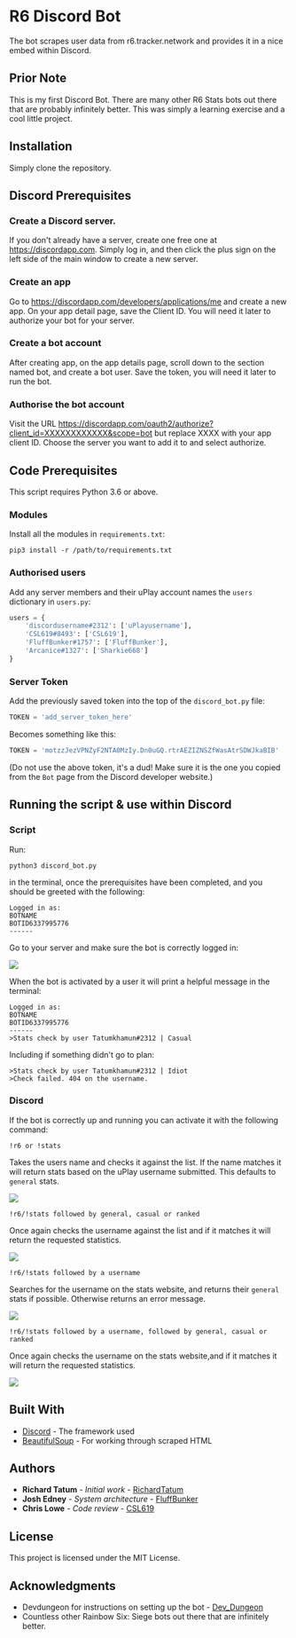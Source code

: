 # R6 Discord Bot

The bot scrapes user data from r6.tracker.network and provides it in a nice embed within Discord.

## Prior Note
This is my first Discord Bot. There are many other R6 Stats bots out there that are probably infinitely better. This was simply a learning exercise and a cool little project.


## Installation

Simply clone the repository.


## Discord Prerequisites

### Create a Discord server.

If you don't already have a server, create one free one at https://discordapp.com. Simply log in, and then click the plus sign on the left side of the main window to create a new server.

### Create an app

Go to https://discordapp.com/developers/applications/me and create a new app. On your app detail page, save the Client ID. You will need it later to authorize your bot for your server.

### Create a bot account

After creating app, on the app details page, scroll down to the section named bot, and create a bot user. Save the token, you will need it later to run the bot.

### Authorise the bot account

Visit the URL https://discordapp.com/oauth2/authorize?client_id=XXXXXXXXXXXX&scope=bot but replace XXXX with your app client ID. Choose the server you want to add it to and select authorize.


## Code Prerequisites

This script requires Python 3.6 or above.

### Modules

Install all the modules in `requirements.txt`:

```
pip3 install -r /path/to/requirements.txt
```

### Authorised users

Add any server members and their uPlay account names the `users` dictionary in `users.py`:

```python
users = {
    'discordusername#2312': ['uPlayusername'],
    'CSL619#8493': ['CSL619'],
    'FluffBunker#1757': ['FluffBunker'],
    'Arcanice#1327': ['Sharkie668']
}
```

### Server Token
Add the previously saved token into the top of the `discord_bot.py` file:

```python
TOKEN = 'add_server_token_here'
```
Becomes something like this:

```python
TOKEN = 'motzzJezVPNZyF2NTA0MzIy.Dn0uGQ.rtrAEZIZNSZfWasAtrSDWJkaBIB'
```
(Do not use the above token, it's a dud! Make sure it is the one you copied from the `Bot` page from the Discord developer website.)


## Running the script & use within Discord

### Script

Run:

```
python3 discord_bot.py
```
in the terminal, once the prerequisites have been completed, and you should be greeted with the following:

```
Logged in as:
BOTNAME
BOTID6337995776
------
```

Go to your server and make sure the bot is correctly logged in:

![](https://imgur.com/SJZuRQ0.png)

When the bot is activated by a user it will print a helpful message in the terminal:

```
Logged in as:
BOTNAME
BOTID6337995776
------
>Stats check by user Tatumkhamun#2312 | Casual
```

Including if something didn't go to plan:

```
>Stats check by user Tatumkhamun#2312 | Idiot
>Check failed. 404 on the username.
```

### Discord

If the bot is correctly up and running you can activate it with the following command:

```
!r6 or !stats
```
Takes the users name and checks it against the list. If the name matches it will return stats based on the uPlay username submitted.
This defaults to `general` stats.

![](https://imgur.com/p8TR7Qr.png)

```
!r6/!stats followed by general, casual or ranked
```
Once again checks the username against the list and if it matches it will return the requested statistics.

![](https://imgur.com/JV6pbqx.png)

```
!r6/!stats followed by a username
```
Searches for the username on the stats website, and returns their `general` stats if possible. Otherwise returns an error message.

![](https://imgur.com/7SY1oaw.png)

```
!r6/!stats followed by a username, followed by general, casual or ranked
```
Once again checks the username on the stats website,and if it matches it will return the requested statistics.

![](https://imgur.com/BHIZrOv.png)

## Built With
* [Discord](https://discordpy.readthedocs.io/en/latest/index.html) - The framework used
* [BeautifulSoup](https://www.crummy.com/software/BeautifulSoup/) - For working through scraped HTML



## Authors

* **Richard Tatum** - *Initial work* - [RichardTatum](https://github.com/richardtatum)
* **Josh Edney** - *System architecture* - [FluffBunker](https://github.com/fluffBunker)
* **Chris Lowe** - *Code review* - [CSL619](https://github.com/csl619)

## License

This project is licensed under the MIT License.


## Acknowledgments

* Devdungeon for instructions on setting up the bot - [Dev_Dungeon](https://www.devdungeon.com)
* Countless other Rainbow Six: Siege bots out there that are infinitely better.
